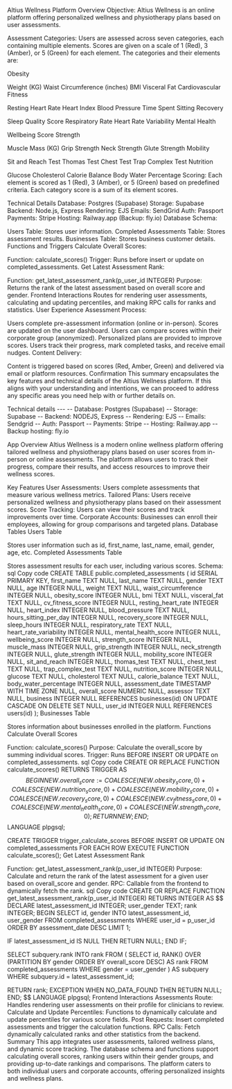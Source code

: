 Altius Wellness Platform Overview
Objective: Altius Wellness is an online platform offering personalized wellness and physiotherapy plans based on user assessments.

Assessment Categories: Users are assessed across seven categories, each containing multiple elements. Scores are given on a scale of 1 (Red), 3 (Amber), or 5 (Green) for each element. The categories and their elements are:

Obesity

Weight (KG)
Waist Circumference (inches)
BMI
Visceral Fat
Cardiovascular Fitness

Resting Heart Rate
Heart Index
Blood Pressure
Time Spent Sitting
Recovery

Sleep Quality Score
Respiratory Rate
Heart Rate Variability
Mental Health

Wellbeing Score
Strength

Muscle Mass (KG)
Grip Strength
Neck Strength
Glute Strength
Mobility

Sit and Reach Test
Thomas Test
Chest Test
Trap Complex Test
Nutrition

Glucose
Cholesterol
Calorie Balance
Body Water Percentage
Scoring: Each element is scored as 1 (Red), 3 (Amber), or 5 (Green) based on predefined criteria. Each category score is a sum of its element scores.

Technical Details
Database: Postgres (Supabase)
Storage: Supabase
Backend: Node.js, Express
Rendering: EJS
Emails: SendGrid
Auth: Passport
Payments: Stripe
Hosting: Railway.app (Backup: fly.io)
Database Schema:

Users Table: Stores user information.
Completed Assessments Table: Stores assessment results.
Businesses Table: Stores business customer details.
Functions and Triggers
Calculate Overall Scores:

Function: calculate_scores()
Trigger: Runs before insert or update on completed_assessments.
Get Latest Assessment Rank:

Function: get_latest_assessment_rank(p_user_id INTEGER)
Purpose: Returns the rank of the latest assessment based on overall score and gender.
Frontend Interactions
Routes for rendering user assessments, calculating and updating percentiles, and making RPC calls for ranks and statistics.
User Experience
Assessment Process:

Users complete pre-assessment information (online or in-person).
Scores are updated on the user dashboard.
Users can compare scores within their corporate group (anonymized).
Personalized plans are provided to improve scores.
Users track their progress, mark completed tasks, and receive email nudges.
Content Delivery:

Content is triggered based on scores (Red, Amber, Green) and delivered via email or platform resources.
Confirmation
This summary encapsulates the key features and technical details of the Altius Wellness platform. If this aligns with your understanding and intentions, we can proceed to address any specific areas you need help with or further details on.

Technical details ---
-- Database: Postgres (Supabase)
-- Storage:  Supabase
-- Backend: NODEJS, Express
-- Rendering: EJS
-- Emails: Sendgrid
-- Auth: Passport
-- Payments: Stripe
-- Hosting: Railway.app 
    -- Backup hosting: fly.io



App Overview
Altius Wellness is a modern online wellness platform offering tailored wellness and physiotherapy plans based on user scores from in-person or online assessments. The platform allows users to track their progress, compare their results, and access resources to improve their wellness scores.

Key Features
User Assessments: Users complete assessments that measure various wellness metrics.
Tailored Plans: Users receive personalized wellness and physiotherapy plans based on their assessment scores.
Score Tracking: Users can view their scores and track improvements over time.
Corporate Accounts: Businesses can enroll their employees, allowing for group comparisons and targeted plans.
Database Tables
Users Table

Stores user information such as id, first_name, last_name, email, gender, age, etc.
Completed Assessments Table

Stores assessment results for each user, including various scores.
Schema:
sql
Copy code
CREATE TABLE public.completed_assessments (
  id SERIAL PRIMARY KEY,
  first_name TEXT NULL,
  last_name TEXT NULL,
  gender TEXT NULL,
  age INTEGER NULL,
  weight TEXT NULL,
  waist_circumference INTEGER NULL,
  obesity_score INTEGER NULL,
  bmi TEXT NULL,
  visceral_fat TEXT NULL,
  cv_fitness_score INTEGER NULL,
  resting_heart_rate INTEGER NULL,
  heart_index INTEGER NULL,
  blood_pressure TEXT NULL,
  hours_sitting_per_day INTEGER NULL,
  recovery_score INTEGER NULL,
  sleep_hours INTEGER NULL,
  respiratory_rate TEXT NULL,
  heart_rate_variability INTEGER NULL,
  mental_health_score INTEGER NULL,
  wellbeing_score INTEGER NULL,
  strength_score INTEGER NULL,
  muscle_mass INTEGER NULL,
  grip_strength INTEGER NULL,
  neck_strength INTEGER NULL,
  glute_strength INTEGER NULL,
  mobility_score INTEGER NULL,
  sit_and_reach INTEGER NULL,
  thomas_test TEXT NULL,
  chest_test TEXT NULL,
  trap_complex_test TEXT NULL,
  nutrition_score INTEGER NULL,
  glucose TEXT NULL,
  cholesterol TEXT NULL,
  calorie_balance TEXT NULL,
  body_water_percentage INTEGER NULL,
  assessment_date TIMESTAMP WITH TIME ZONE NULL,
  overall_score NUMERIC NULL,
  assessor TEXT NULL,
  business INTEGER NULL REFERENCES businesses(id) ON UPDATE CASCADE ON DELETE SET NULL,
  user_id INTEGER NULL REFERENCES users(id)
);
Businesses Table

Stores information about businesses enrolled in the platform.
Functions
Calculate Overall Scores

Function: calculate_scores()
Purpose: Calculate the overall_score by summing individual scores.
Trigger: Runs BEFORE INSERT OR UPDATE on completed_assessments.
sql
Copy code
CREATE OR REPLACE FUNCTION calculate_scores()
RETURNS TRIGGER AS $$
BEGIN
    NEW.overall_score := COALESCE(NEW.obesity_score, 0)
                        + COALESCE(NEW.nutrition_score, 0)
                        + COALESCE(NEW.mobility_score, 0)
                        + COALESCE(NEW.recovery_score, 0)
                        + COALESCE(NEW.cv_fitness_score, 0)
                        + COALESCE(NEW.mental_health_score, 0)
                        + COALESCE(NEW.strength_score, 0);
    RETURN NEW;
END;
$$ LANGUAGE plpgsql;

CREATE TRIGGER trigger_calculate_scores
BEFORE INSERT OR UPDATE ON completed_assessments
FOR EACH ROW
EXECUTE FUNCTION calculate_scores();
Get Latest Assessment Rank

Function: get_latest_assessment_rank(p_user_id INTEGER)
Purpose: Calculate and return the rank of the latest assessment for a given user based on overall_score and gender.
RPC: Callable from the frontend to dynamically fetch the rank.
sql
Copy code
CREATE OR REPLACE FUNCTION get_latest_assessment_rank(p_user_id INTEGER)
RETURNS INTEGER AS $$
DECLARE
  latest_assessment_id INTEGER;
  user_gender TEXT;
  rank INTEGER;
BEGIN
  SELECT id, gender
  INTO latest_assessment_id, user_gender
  FROM completed_assessments
  WHERE user_id = p_user_id
  ORDER BY assessment_date DESC
  LIMIT 1;

  IF latest_assessment_id IS NULL THEN
    RETURN NULL;
  END IF;

  SELECT subquery.rank
  INTO rank
  FROM (
    SELECT id, RANK() OVER (PARTITION BY gender ORDER BY overall_score DESC) AS rank
    FROM completed_assessments
    WHERE gender = user_gender
  ) AS subquery
  WHERE subquery.id = latest_assessment_id;

  RETURN rank;
EXCEPTION WHEN NO_DATA_FOUND THEN
  RETURN NULL;
END;
$$ LANGUAGE plpgsql;
Frontend Interactions
Assessments Route: Handles rendering user assessments on their profile for clinicians to review.
Calculate and Update Percentiles: Functions to dynamically calculate and update percentiles for various score fields.
Post Requests: Insert completed assessments and trigger the calculation functions.
RPC Calls: Fetch dynamically calculated ranks and other statistics from the backend.
Summary
This app integrates user assessments, tailored wellness plans, and dynamic score tracking. The database schema and functions support calculating overall scores, ranking users within their gender groups, and providing up-to-date rankings and comparisons. The platform caters to both individual users and corporate accounts, offering personalized insights and wellness plans.







